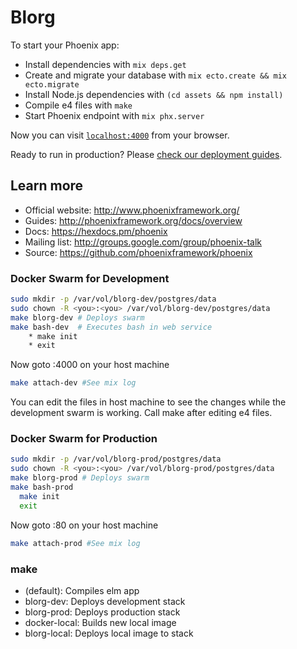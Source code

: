 # Blorg

To start your Phoenix app:

  * Install dependencies with `mix deps.get`
  * Create and migrate your database with `mix ecto.create && mix ecto.migrate`
  * Install Node.js dependencies with `(cd assets && npm install)`
  * Compile e4 files with `make`
  * Start Phoenix endpoint with `mix phx.server`

Now you can visit [`localhost:4000`](http://localhost:4000) from your browser.

Ready to run in production? Please [check our deployment guides](http://www.phoenixframework.org/docs/deployment).

## Learn more

  * Official website: http://www.phoenixframework.org/
  * Guides: http://phoenixframework.org/docs/overview
  * Docs: https://hexdocs.pm/phoenix
  * Mailing list: http://groups.google.com/group/phoenix-talk
  * Source: https://github.com/phoenixframework/phoenix

### Docker Swarm for Development
```bash
sudo mkdir -p /var/vol/blorg-dev/postgres/data
sudo chown -R <you>:<you> /var/vol/blorg-dev/postgres/data
make blorg-dev # Deploys swarm
make bash-dev  # Executes bash in web service
    * make init
    * exit
```
  Now goto <YourIP>:4000 on your host machine
```bash
make attach-dev #See mix log
```
  You can edit the files in host machine to see the changes while the development swarm is working. Call make after editing e4 files.

### Docker Swarm for Production
```bash
sudo mkdir -p /var/vol/blorg-prod/postgres/data
sudo chown -R <you>:<you> /var/vol/blorg-prod/postgres/data
make blorg-prod # Deploys swarm
make bash-prod
  make init
  exit
```
  Now goto <YourIP>:80 on your host machine
```bash
make attach-prod #See mix log
```

### make
 * (default): Compiles elm app
 * blorg-dev: Deploys development stack
 * blorg-prod: Deploys production stack
 * docker-local: Builds new local image
 * blorg-local: Deploys local image to stack




